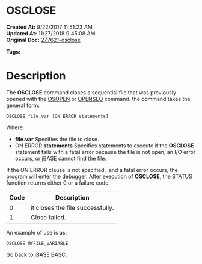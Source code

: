 # OSCLOSE

**Created At:** 9/22/2017 11:51:23 AM  
**Updated At:** 11/27/2018 9:45:08 AM  
**Original Doc:** [277621-osclose](https://docs.jbase.com/36868-jbase-basic/277621-osclose)  

**Tags:**
<badge text='file handling' vertical='middle' />

# Description

The **OSCLOSE** command closes a sequential file that was previously opened with the [OSOPEN](277623-osopen) or [OPENSEQ](277543-openseq) command. the command takes the general form:

```
OSCLOSE file.var [ON ERROR statements]
```

Where:

- **file.var** Specifies the file to close.
- ON ERROR **statements** Specifies statements to execute if the **OSCLOSE** statement fails with a fatal error because the file is not open, an I/O error occurs, or jBASE cannot find the file.


If the ON ERROR clause is not specified,  and a fatal error occurs, the program will enter the debugger. After execution of **OSCLOSE**, the [STATUS](278661-status-function) function returns either 0 or a failure code.


| Code<br> | Description<br> |
| --- | --- |
| 0<br> | it closes the file successfully.<br> |
| 1<br> | Close failed.<br> |


An example of use is as:

```
OSCLOSE MYFILE_VARIABLE
```



Go back to [jBASE BASC](263498-jbase-basic).
